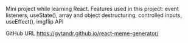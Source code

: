 Mini project while learning React.
Features used in this project:
event listeners,
useState(),
array and object destructuring,
controlled inputs,
useEffect(),
imgflip API

GitHub URL https://gytandr.github.io/react-meme-generator/
